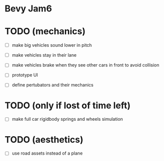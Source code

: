 # Bevy Jam6


# TODO (mechanics)

- [ ] make big vehicles sound lower in pitch
- [ ] make vehicles stay in their lane
- [ ] make vehicles brake when they see other cars in front to avoid collision

- [ ] prototype UI
- [ ] define pertubators and their mechanics



# TODO (only if lost of time left)
- [ ] make full car rigidbody springs and wheels simulation

# TODO (aesthetics)
- [ ] use road assets instead of a plane



